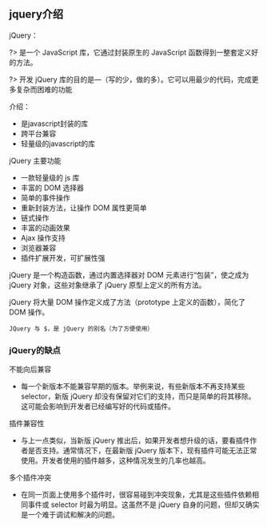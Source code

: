 ## jquery介绍

jQuery： 

?> 是一个 JavaScript 库，它通过封装原生的 JavaScript 函数得到一整套定义好的方法。

?> 开发 jQuery 库的目的是—（写的少，做的多）。它可以用最少的代码，完成更多复杂而困难的功能

介绍：

- 是javascript封装的库
- 跨平台兼容
- 轻量级的javascript的库

jQuery 主要功能

- 一款轻量级的 js 库
- 丰富的 DOM 选择器
- 简单的事件操作
- 重新封装方法，让操作 DOM 属性更简单
- 链式操作
- 丰富的动画效果
- Ajax 操作支持
- 浏览器兼容
- 插件扩展开发，可扩展性强

jQuery 是一个构造函数，通过内置选择器对 DOM 元素进行“包装”，使之成为jQuery 对象，这些对象继承了 jQuery 原型上定义的所有方法。

jQuery 将大量 DOM 操作定义成了方法（prototype 上定义的函数），简化了 DOM 操作。

    JQuery 与 $，是 jQuery 的别名（为了方便使用）

### jQuery的缺点

不能向后兼容

* 每一个新版本不能兼容早期的版本。举例来说，有些新版本不再支持某些 selector，新版 jQuery 却没有保留对它们的支持，而只是简单的将其移除。这可能会影响到开发者已经编写好的代码或插件。

插件兼容性

* 与上一点类似，当新版 jQuery 推出后，如果开发者想升级的话，要看插件作者是否支持。通常情况下，在最新版 jQuery 版本下，现有插件可能无法正常使用。开发者使用的插件越多，这种情况发生的几率也越高。

多个插件冲突

* 在同一页面上使用多个插件时，很容易碰到冲突现象，尤其是这些插件依赖相同事件或 selector 时最为明显。这虽然不是 jQuery 自身的问题，但却又确实是一个难于调试和解决的问题。